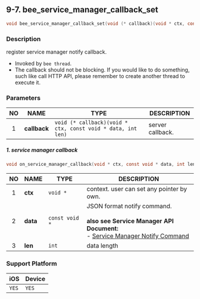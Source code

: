 ## 9-7. bee_service_manager_callback_set

```c
void bee_service_manager_callback_set(void (* callback)(void * ctx, const void * data, int len));
```

### Description

register service manager notify callback.

* Invoked by `bee thread`.
* The callback should not be blocking. If you would like to do something, such like call HTTP API, please remember to create another thread to execute it.

### Parameters

| NO | NAME | TYPE | DESCRIPTION |
| :--: | -- | -- | -- |
| 1 | **callback** | `void (* callback)(void * ctx, const void * data, int len)` | server callback. |

##### 1. service manager callback

```c
void on_service_manager_callback(void * ctx, const void * data, int len)
```

| NO | NAME | TYPE | DESCRIPTION |
| :--: | -- | -- | -- |
| 1 | **ctx** | `void *` | context. user can set any pointer by own. |
| 2 | **data** | `const void *` | JSON format notify command.<br><br> **also see Service Manager API Document:**<br> - [Service Manager Notify Command](https://docs.google.com/a/gemteks.com/document/d/1Uj-KaWO-g2ByggA5gXyg34DnLD9xTDKpS4ACJ7Kqxlg/edit) | |
| 3 | **len** | `int` | data length |

### Support Platform

| iOS | Device |
| -- | -- |
| `YES` | `YES` |
